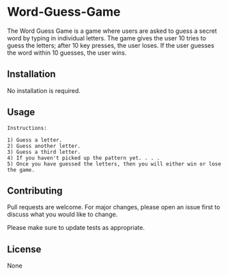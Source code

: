 # Word-Guess-Game

The Word Guess Game is a game where users are asked to guess a secret word by typing in individual letters.  The game gives the user 10 tries to guess the letters; after 10 key presses, the user loses.  If the user guesses the word within 10 guesses, the user wins.

## Installation

No installation is required.

## Usage

```
Instructions:

1) Guess a letter.
2) Guess another letter.
3) Guess a third letter.
4) If you haven't picked up the pattern yet. . . .
5) Once you have guessed the letters, then you will either win or lose the game.

```

## Contributing
Pull requests are welcome. For major changes, please open an issue first to discuss what you would like to change.

Please make sure to update tests as appropriate.

## License
None